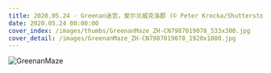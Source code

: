 ```yaml
---
title: 2020.05.24 - Greenan迷宫，爱尔兰威克洛郡 (© Peter Krocka/Shutterstock)
date: 2020.05.24 00:00:00
cover_index: /images/thumbs/GreenanMaze_ZH-CN7987019078_533x300.jpg
cover_detail: /images/GreenanMaze_ZH-CN7987019078_1920x1080.jpg
---
```


![GreenanMaze](/images/GreenanMaze_ZH-CN7987019078_1920x1080.jpg)
